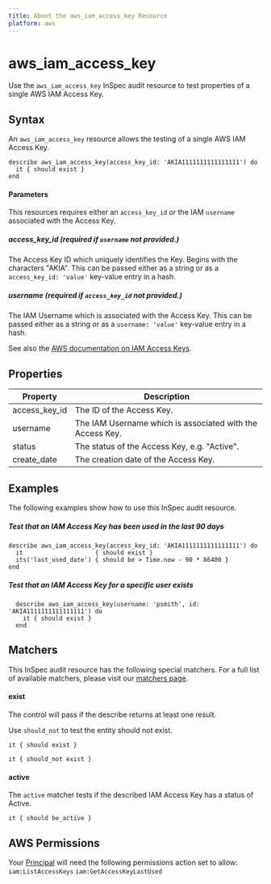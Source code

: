 ```yaml
---
title: About the aws_iam_access_key Resource
platform: aws
---
```


# aws\_iam\_access\_key

Use the `aws_iam_access_key` InSpec audit resource to test properties of a single AWS IAM Access Key.

## Syntax

An `aws_iam_access_key` resource allows the testing of a single AWS IAM Access Key.

    describe aws_iam_access_key(access_key_id: 'AKIA1111111111111111') do
      it { should exist }
    end
    
#### Parameters

This resources requires either an `access_key_id` or the IAM `username` associated with the Access Key.

##### access_key_id _(required if `username` not provided.)_

The Access Key ID which uniquely identifies the Key. Begins with the characters "AKIA". 
This can be passed either as a string or as a `access_key_id: 'value'` key-value entry in a hash.

##### username _(required if `access_key_id` not provided.)_

The IAM Username which is associated with the Access Key.
This can be passed either as a string or as a `username: 'value'` key-value entry in a hash.

See also the [AWS documentation on IAM Access Keys](https://docs.aws.amazon.com/IAM/latest/UserGuide/id_credentials_access-keys.html).

## Properties

|Property      | Description|
| ---          | --- |
|access_key_id | The ID of the Access Key. |
|username      | The IAM Username which is associated with the Access Key. |
|status        | The status of the Access Key, e.g. "Active". |
|create_date   | The creation date of the Access Key. |

## Examples

The following examples show how to use this InSpec audit resource.

##### Test that an IAM Access Key has been used in the last 90 days
    describe aws_iam_access_key(access_key_id: 'AKIA1111111111111111') do
      it                    { should exist }
      its('last_used_date') { should be > Time.now - 90 * 86400 }
    end

##### Test that an IAM Access Key for a specific user exists
      describe aws_iam_access_key(username: 'psmith', id: 'AKIA1111111111111111') do
        it { should exist }
      end

## Matchers

This InSpec audit resource has the following special matchers. For a full list of available matchers, please visit our [matchers page](https://www.inspec.io/docs/reference/matchers/).

#### exist

The control will pass if the describe returns at least one result.

Use `should_not` to test the entity should not exist.

    it { should exist }
 
    it { should_not exist }
    
#### active

The `active` matcher tests if the described IAM Access Key has a status of Active.

    it { should be_active }

## AWS Permissions

Your [Principal](https://docs.aws.amazon.com/IAM/latest/UserGuide/intro-structure.html#intro-structure-principal) will need the following permissions action set to allow: 
`iam:ListAccessKeys` 
`iam:GetAccessKeyLastUsed` 

